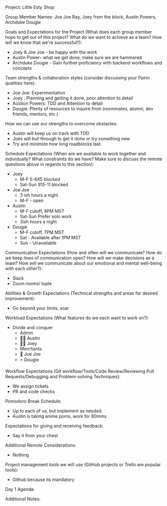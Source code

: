 Project: Little Esty Shop

Group Member Names: Joe Joe Ray, Joey from the block, Austin Powers, Archduke Dougie

Goals and Expectations for the Project (What does each group member hope to get out of this project? What do we want to achieve as a team? How will we know that we're successful?):
* Joey & Joe Joe - be happy with the work
* Austin Power- what we get done, make sure we are hammered
* Archduke Dougie - Gain further proficiency with backend workflows and concepts

Team strengths & collaboration styles (consider discussing your Pairin qualities here):
* Joe Joe: Experimentation
* Joey : Planning and getting it done, poor attention to detail
* Austion Powers: TDD and Attention to detail
* Dougie: Plenty of resources to inquire from (roommates, alumni, dev friends, mentors, etc.)

How we can use our strengths to overcome obstacles:
* Austin will keep us on track with TDD
* Joes will bull through to get it done or try something new
* Try and minimize how long roadblocks last.

Schedule Expectations (When are we available to work together and individually? What constraints do we have? Make sure to discuss the remote questions above in regards to this section):
* Joey
  * M-F 5-645 blocked
  * Sat-Sun 915-11 blocked
* Joe Joe
  * 3 ish hours a night
  * M-F - open
* Austin
  * M-F cutoff, 9PM MST
  * Sat-Sun Prefer solo work
  * 3ish hours a night  
* Dougie
  * M-F cutoff, 7PM MST
  * Sat - Available after 1PM MST
  * Sun - Unavailable

Communication Expectations (How and often will we communicate? How do we keep lines of communication open? How will we make decisions as a team? How will we communicate about our emotional and mental well-being with each other?):
* Slack
* Zoom rooms/ tuple

Abilities & Growth Expectations (Technical strengths and areas for desired improvement):
* Go beyond your limits, soar

Workload Expectations (What features do we each want to work on?):
* Divide and conquer
  *  Admin
    *  🤌🏻  Austin
    *  💪🏻 Joey 
  *  Merchants
    *   🧠 Joe Joe
    *   ⚡️ Dougie

Workflow Expectations (Git workflow/Tools/Code Review/Reviewing Pull Requests/Debugging and Problem-solving Techniques):
 * We assign tickets
 * PR and code checks
 
Pomodoro Break Schedule:
 * Up to each of us, but implement as needed.
 * Austin is taking anime poms, work for 60mins
 
Expectations for giving and receiving feedback:
 * Say it from your chest
 
Additional Remote Considerations:
 * Nothing


Project management tools we will use (GitHub projects or Trello are popular tools):
 * Github because its mandatory

Day 1 Agenda:

Additional Notes:
